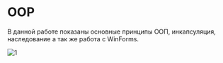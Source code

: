 # OOP
В данной работе показаны основные принципы ООП, инкапсуляция, наследование а так же работа с WinForms.

![1](https://www.gitkraken.com/wp-content/uploads/2021/03/gallery-swimmy.gif)

